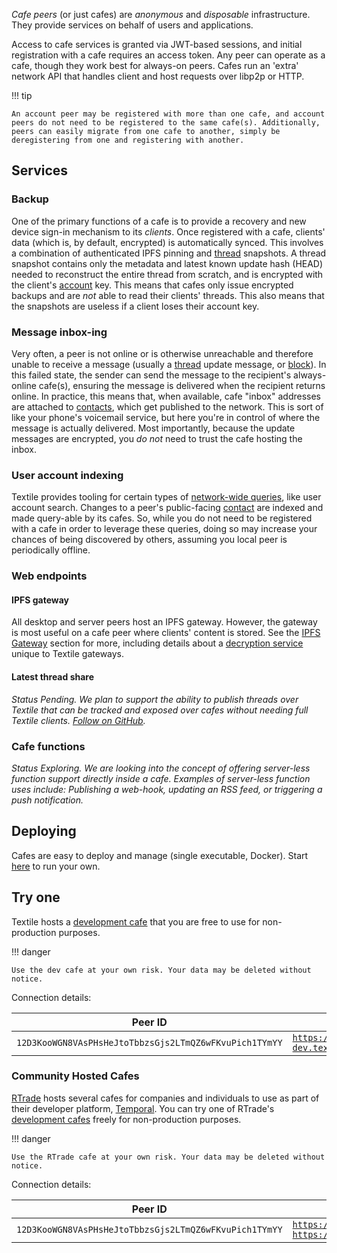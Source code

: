 _Cafe peers_ (or just cafes) are _anonymous_ and _disposable_ infrastructure. They provide services on behalf of users and applications.

Access to cafe services is granted via JWT-based sessions, and initial registration with a cafe requires an access token. Any peer can operate as a cafe, though they work best for always-on peers. Cafes run an 'extra' network API that handles client and host requests over libp2p or HTTP.

!!! tip

    An account peer may be registered with more than one cafe, and account peers do not need to be registered to the same cafe(s). Additionally, peers can easily migrate from one cafe to another, simply be deregistering from one and registering with another.

## Services

### Backup

One of the primary functions of a cafe is to provide a recovery and new device sign-in mechanism to its _clients_. Once registered with a cafe, clients' data (which is, by default, encrypted) is automatically synced. This involves a combination of authenticated IPFS pinning and [thread](/concepts/threads) snapshots. A thread snapshot contains only the metadata and latest known update hash (HEAD) needed to reconstruct the entire thread from scratch, and is encrypted with the client's [account](/concepts/the-wallet#accounts) key. This means that cafes only issue encrypted backups and are _not_ able to read their clients' threads. This also means that the snapshots are useless if a client loses their account key.

### Message inbox-ing

Very often, a peer is not online or is otherwise unreachable and therefore unable to receive a message (usually a [thread](/concepts/threads) update message, or [block](/concepts/threads#blocks)). In this failed state, the sender can send the message to the recipient's always-online cafe(s), ensuring the message is delivered when the recipient returns online. In practice, this means that, when available, cafe "inbox" addresses are attached to [contacts](/concepts/contacts), which get published to the network. This is sort of like your phone's voicemail service, but here you're in control of where the message is actually delivered. Most importantly, because the update messages are encrypted, you _do not_ need to trust the cafe hosting the inbox.

### User account indexing

Textile provides tooling for certain types of [network-wide queries](/concepts/search), like user account search. Changes to a peer's public-facing [contact](/concepts/contacts) are indexed and made query-able by its cafes. So, while you do not need to be registered with a cafe in order to leverage these queries, doing so may increase your chances of being discovered by others, assuming you local peer is periodically offline.

### Web endpoints

#### IPFS gateway

All desktop and server peers host an IPFS gateway. However, the gateway is most useful on a cafe peer where clients' content is stored. See the [IPFS Gateway](/develop/ipfs-gateway) section for more, including details about a [decryption service](http://127.0.0.1:8000/develop/ipfs-gateway/#decryption-service) unique to Textile gateways.

#### Latest thread share

_Status Pending. We plan to support the ability to publish threads over Textile that can be tracked and exposed over cafes without needing full Textile clients. [Follow on GitHub](https://github.com/textileio/go-textile/issues/697)._

### Cafe functions

_Status Exploring. We are looking into the concept of offering server-less function support directly inside a cafe. Examples of server-less function uses include: Publishing a web-hook, updating an RSS feed, or triggering a push notification._

## Deploying

Cafes are easy to deploy and manage (single executable, Docker). Start [here](/install/the-daemon/#run-a-cafe-peer) to run your own.

## Try one

Textile hosts a [development cafe](https://us-west-dev.textile.cafe/) that you are free to use for non-production purposes.

!!! danger

    Use the dev cafe at your own risk. Your data may be deleted without notice.

Connection details:

| Peer ID                                                | API                                                                      | Gateway                                                                           | Token                                                          |
| ------------------------------------------------------ | ------------------------------------------------------------------------ | --------------------------------------------------------------------------------- | -------------------------------------------------------------- |
| `12D3KooWGN8VAsPHsHeJtoTbbzsGjs2LTmQZ6wFKvuPich1TYmYY` | [`https://us-west-dev.textile.cafe/`](https://us-west-dev.textile.cafe/) | [`https://us-west-dev.textile.cafe/ipfs`](https://us-west-dev.textile.cafe/ipfs/) | `uggU4NcVGFSPchULpa2zG2NRjw2bFzaiJo3BYAgaFyzCUPRLuAgToE3HXPyo` |

### Community Hosted Cafes

[RTrade](https://www.rtradetechnologies.com/) hosts several cafes for companies and individuals to use as part of their developer platform, [Temporal](https://temporal.cloud). You can try one of RTrade's [development cafes](https://us-west-dev.textile.cafe/) freely for non-production purposes.

!!! danger

    Use the RTrade cafe at your own risk. Your data may be deleted without notice.

Connection details:

| Peer ID                                                | API                                                                      | Gateway                                                                           | Token                                                          |
| ------------------------------------------------------ | ------------------------------------------------------------------------ | --------------------------------------------------------------------------------- | -------------------------------------------------------------- |
| `12D3KooWGN8VAsPHsHeJtoTbbzsGjs2LTmQZ6wFKvuPich1TYmYY` | [`https://cafe1.temporal.cloud/`](https://cafe1.temporal.cloud/) [`https://cafe2.temporal.cloud/`](https://cafe2.temporal.cloud/) | [`https://textile.gateway.temporal.cloud/ipfs/`](https://textile.gateway.temporal.cloud/ipfs/) | `2MHxDxNaJot3aP7Q1V2emJA5D5iKwEnSKRdh3gM1wPBz1jwhDearLCRJfhopR` |

<br>

